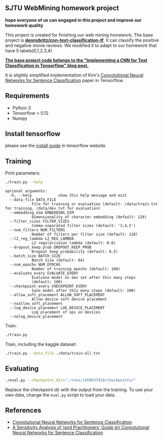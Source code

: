 ## SJTU WebMining homework project

**hope everyone of us can engaged in this project and improve our homework quality**

This project is created for finishing our web mining homework. The base project is **[dennybritz/cnn-text-classification-tf](https://github.com/dennybritz/cnn-text-classification-tf)**.  It can classify the positive and negative movie reviews. We modified it to adapt to our homework that have 5 labels(0,1,2,3,4)


**[The base project code belongs to the "Implementing a CNN for Text Classification in Tensorflow" blog post.](http://www.wildml.com/2015/12/implementing-a-cnn-for-text-classification-in-tensorflow/)**

It is slightly simplified implementation of Kim's [Convolutional Neural Networks for Sentence Classification](http://arxiv.org/abs/1408.5882) paper in Tensorflow.


## Requirements

- Python 3
- Tensorflow > 0.12
- Numpy

## Install tensorflow

please see the [install guide](https://www.tensorflow.org/install/) in tensorflow website



## Training

Print parameters:

```bash
./train.py --help
```

```
optional arguments:
  -h, --help            show this help message and exit
  --data_file DATA_FILE
            File for training or evaluation (default: /data/train.txt for training, /data/dev.txt for evaluation)
  --embedding_dim EMBEDDING_DIM
            Dimensionality of character embedding (default: 128)
  --filter_sizes FILTER_SIZES
            Comma-separated filter sizes (default: '3,4,5')
  --num_filters NUM_FILTERS
            Number of filters per filter size (default: 128)
  --l2_reg_lambda L2_REG_LAMBDA
            L2 regularizaion lambda (default: 0.0)
  --dropout_keep_prob DROPOUT_KEEP_PROB
            Dropout keep probability (default: 0.5)
  --batch_size BATCH_SIZE
            Batch Size (default: 64)
  --num_epochs NUM_EPOCHS
            Number of training epochs (default: 100)
  --evaluate_every EVALUATE_EVERY
            Evaluate model on dev set after this many steps
            (default: 100)
  --checkpoint_every CHECKPOINT_EVERY
            Save model after this many steps (default: 100)
  --allow_soft_placement ALLOW_SOFT_PLACEMENT
            Allow device soft device placement
  --noallow_soft_placement
  --log_device_placement LOG_DEVICE_PLACEMENT
            Log placement of ops on devices
  --nolog_device_placement

```

Train:

```bash
./train.py
```

Train, including the kaggle dataset:

```bash
./train.py --data_file ./data/train-all.txt
```

## Evaluating

```bash
./eval.py --checkpoint_dir="./runs/1459637919/checkpoints/"
```

Replace the checkpoint dir with the output from the training. To use your own data, change the `eval.py` script to load your data.


## References

- [Convolutional Neural Networks for Sentence Classification](http://arxiv.org/abs/1408.5882)
- [A Sensitivity Analysis of (and Practitioners' Guide to) Convolutional Neural Networks for Sentence Classification](http://arxiv.org/abs/1510.03820)
